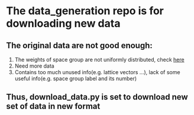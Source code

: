 # The data_generation repo is for downloading new data

## The original data are not good enough:
  1. The weights of space group are not uniformly distributed, check [here](../format_data/diagnosis/spacegroup_weights.txt)
  2. Need more data
  3. Contains too much unused info(e.g. lattice vectors ...), lack of some useful info(e.g. space group label and its number)

## Thus, download_data.py is set to download new set of data in new format

